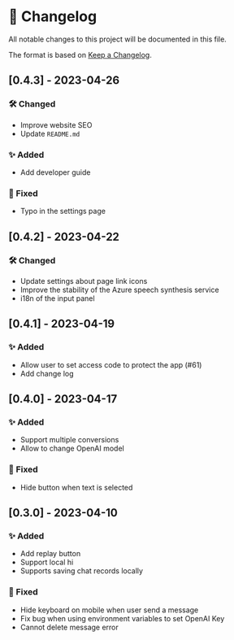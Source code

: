 # 📝 Changelog

All notable changes to this project will be documented in this file.

The format is based on [Keep a Changelog](https://keepachangelog.com/en/1.0.0/).

## [0.4.3] - 2023-04-26
### 🛠️ Changed
- Improve website SEO
- Update `README.md`

### ✨ Added
- Add developer guide

### 🐞 Fixed
- Typo in the settings page

## [0.4.2] - 2023-04-22
### 🛠️ Changed
- Update settings about page link icons
- Improve the stability of the Azure speech synthesis service
- i18n of the input panel

## [0.4.1] - 2023-04-19

### ✨ Added
- Allow user to set access code to protect the app (#61) 
- Add change log

## [0.4.0] - 2023-04-17
### ✨ Added
- Support multiple conversions
- Allow to change OpenAI model

### 🐞 Fixed
- Hide button when text is selected

## [0.3.0] - 2023-04-10
### ✨ Added
- Add replay button
- Support local hi
- Supports saving chat records locally

### 🐞 Fixed
- Hide keyboard on mobile when user send a message
- Fix bug when using environment variables to set OpenAI Key
- Cannot delete message error
